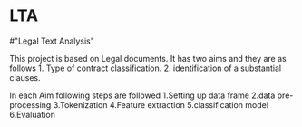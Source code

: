 # LTA

#"Legal Text Analysis"

This project is based on Legal documents. It has two aims and they are as follows
    1. Type of contract classification.
    2. identification of a substantial clauses.

In each Aim following steps are followed
1.Setting up data frame 
2.data pre-processing 
3.Tokenization 
4.Feature extraction 
5.classification model 
6.Evaluation
